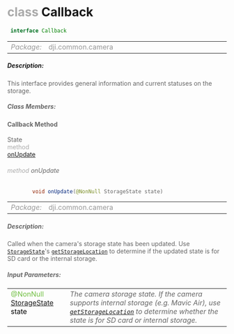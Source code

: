 <div class="article"><h1 ><font color="#AAA">class </font>Callback</h1></div>

~~~java
 interface Callback 
~~~

<html><table class="table-supportedby"><tr valign="top"><td width=15%><font color="#999"><i>Package:</i></td><td width=85%><font color="#999">dji.common.camera</td></tr></table></html>



##### Description:



<font color="#666">This interface provides general information and current statuses on the storage.



##### Class Members:



#### Callback Method

<div class="api-row" id="djicamera_didupdatestoragestate"><div class="api-col left">State</div><div class="api-col middle" style="color:#AAA">method</div><div class="api-col right"><a class="trigger" href="#djicamera_didupdatestoragestate_inline">onUpdate</a></div></div><div class="inline-doc" id="djicamera_didupdatestoragestate_inline"

><div class="article"><h6 ><font color="#AAA">method </font>onUpdate</h6></div>

~~~java
        void onUpdate(@NonNull StorageState state)
~~~

<html><table class="table-supportedby"><tr valign="top"><td width=15%><font color="#999"><i>Package:</i></td><td width=85%><font color="#999">dji.common.camera</td></tr></table></html>



##### Description:



<font color="#666">Called when the camera's storage state has been updated. Use <code><a href="/Components/Camera/DJICamera_DJICameraSDCardState.html#djicamera_djicamerasdcardstate">StorageState</a></code>'s <code><a href="/Components/Camera/DJICamera_DJICameraSDCardState.html#djicamera_djicamerasdcardstate_location">getStorageLocation</a></code> to determine if the updated state is for SD card or the internal storage.



##### Input Parameters:

<html><table class="table-inline-parameters"><tr valign="top"><td><font color="#70BF41">@NonNull <a href="/Components/Camera/DJICamera_DJICameraSDCardState.html#djicamera_djicamerasdcardstate">StorageState</a> <font color="#000">state</td><td><font color="#666"><i>The camera storage state. If the camera supports internal storage (e.g. Mavic Air),
  use <code><a href="/Components/Camera/DJICamera_DJICameraSDCardState.html#djicamera_djicamerasdcardstate_location">getStorageLocation</a></code> to determine whether the state is
  for SD card or internal storage.</i></td></tr></table></html></div>


